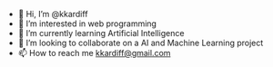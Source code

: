 - 👋 Hi, I’m @kkardiff
- 👀 I’m interested in web programming
- 🌱 I’m currently learning Artificial Intelligence
- 💞️ I’m looking to collaborate on a AI and Machine Learning project
- 📫 How to reach me kkardiff@gmail.com

<!---
kkardiff/kkardiff is a ✨ special ✨ repository because its `README.md` (this file) appears on your GitHub profile.
You can click the Preview link to take a look at your changes.
--->
